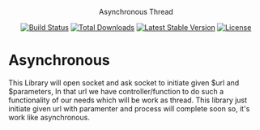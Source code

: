 <p align="center">Asynchronous Thread</p>

<p align="center">
<a href="https://travis-ci.org/gaurang/asynchronous"><img src="https://travis-ci.org/gaurang/asynchronous.svg" alt="Build Status"></a>
<a href="https://packagist.org/packages/gaurang/asynchronous"><img src="https://poser.pugx.org/gaurang/asynchronous/d/total.svg" alt="Total Downloads"></a>
<a href="https://packagist.org/packages/gaurang/asynchronous"><img src="https://poser.pugx.org/gaurang/asynchronous/v/stable.svg" alt="Latest Stable Version"></a>
<a href="https://packagist.org/packages/gaurang/asynchronous"><img src="https://poser.pugx.org/gaurang/asynchronous/license.svg" alt="License"></a>
</p>

# Asynchronous

This Library will open socket and ask socket to initiate given $url and $parameters,  In that url we have controller/function to do such a functionality of our needs which will be work as thread. This library just initiate given url with paramenter and process will complete soon so, it's work like asynchronous.

